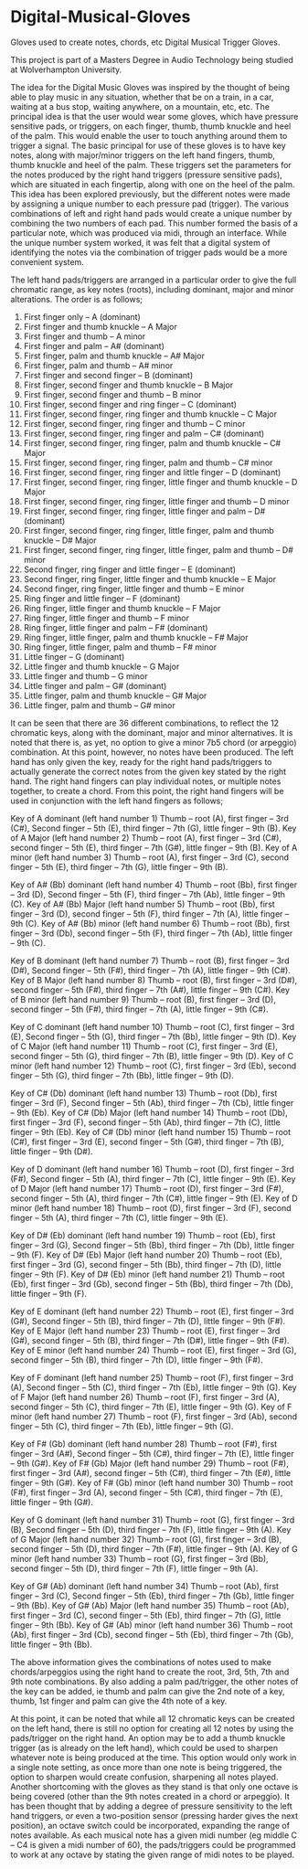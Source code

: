 # Digital-Musical-Gloves
Gloves used to create notes, chords, etc
Digital Musical Trigger Gloves.

This project is part of a Masters Degree in Audio Technology being studied at Wolverhampton University.

The idea for the Digital Music Gloves was inspired by the thought of being able to play music in any situation, whether that be on a train, in a car, waiting at a bus stop, waiting anywhere, on a mountain, etc, etc. The principal idea is that the user would wear some gloves, which have pressure sensitive pads, or triggers, on each finger, thumb, thumb knuckle and heel of the palm. This would enable the user to touch anything around them to trigger a signal. The basic principal for use of these gloves is to have key notes, along with major/minor triggers on the left hand fingers, thumb, thumb knuckle and heel of the palm. These triggers set the parameters for the notes produced by the right hand triggers (pressure sensitive pads), which are situated in each fingertip, along with one on the heel of the palm. 
This idea has been explored previously, but the different notes were made by assigning a unique number to each pressure pad (trigger). The various combinations of left and right hand pads would create a unique number by combining the two numbers of each pad. This number formed the basis of a particular note, which was produced via midi, through an interface. While the unique number system worked, it was felt that a digital system of identifying the notes via the combination of trigger pads would be a more convenient system. 


The left hand pads/triggers are arranged in a particular order to give the full chromatic range, as key notes (roots), including dominant, major and minor alterations. The order is as follows;

1.	First finger only – A (dominant)
2.	First finger and thumb knuckle – A Major
3.	First finger and thumb – A minor
4.	First finger and palm – A# (dominant)
5.	First finger, palm and thumb knuckle – A# Major
6.	First finger, palm and thumb – A# minor
7.	First finger and second finger – B (dominant)
8.	First finger, second finger and thumb knuckle – B Major
9.	First finger, second finger and thumb – B minor
10.	First finger, second finger and ring finger – C (dominant)
11.	First finger, second finger, ring finger and thumb knuckle – C Major
12.	First finger, second finger, ring finger and thumb – C minor
13.	First finger, second finger, ring finger and palm – C# (dominant)
14.	First finger, second finger, ring finger, palm and thumb knuckle – C# Major
15.	First finger, second finger, ring finger, palm and thumb – C# minor
16.	First finger, second finger, ring finger and little finger – D (dominant)
17.	First finger, second finger, ring finger, little finger and thumb knuckle – D Major
18.	First finger, second finger, ring finger, little finger and thumb – D minor
19.	First finger, second finger, ring finger, little finger and palm – D# (dominant)
20.	First finger, second finger, ring finger, little finger, palm and thumb knuckle – D# Major
21.	First finger, second finger, ring finger, little finger, palm and thumb – D# minor
22.	Second finger, ring finger and little finger – E (dominant)
23.	Second finger, ring finger, little finger and thumb knuckle – E Major
24.	Second finger, ring finger, little finger and thumb – E minor
25.	Ring finger and little finger – F (dominant)
26.	Ring finger, little finger and thumb knuckle – F Major
27.	Ring finger, little finger and thumb – F minor
28.	Ring finger, little finger and palm – F# (dominant)
29.	Ring finger, little finger, palm and thumb knuckle – F# Major
30.	Ring finger, little finger, palm and thumb – F# minor
31.	Little finger – G (dominant)
32.	Little finger and thumb knuckle – G Major
33.	Little finger and thumb – G minor
34.	Little finger and palm – G# (dominant)
35.	Little finger, palm and thumb knuckle – G# Major
36.	Little finger, palm and thumb – G# minor
 

It can be seen that there are 36 different combinations, to reflect the 12 chromatic keys, along with the dominant, major and minor alternatives. It is noted that there is, as yet, no option to give a minor 7b5 chord (or arpeggio) combination. At this point, however, no notes have been produced. The left hand has only given the key, ready for the right hand pads/triggers to actually generate the correct notes from the given key stated by the right hand. The right hand fingers can play individual notes, or multiple notes together, to create a chord. From this point, the right hand fingers will be used in conjunction with the left hand fingers as follows;

Key of A dominant (left hand number 1)
Thumb – root (A), first finger – 3rd (C#), Second finger – 5th (E), third finger – 7th (G), little finger – 9th (B).
Key of A Major (left hand number 2)
Thumb – root (A), first finger – 3rd (C#), second finger – 5th (E), third finger – 7th (G#), little finger – 9th (B).
Key of A minor (left hand number 3)
Thumb – root (A), first finger – 3rd (C), second finger – 5th (E), third finger – 7th (G), little finger – 9th (B).

Key of A# (Bb) dominant (left hand number 4)
Thumb – root (Bb), first finger – 3rd (D), Second finger – 5th (F), third finger – 7th (Ab), little finger – 9th (C).
Key of A# (Bb) Major (left hand number 5)
Thumb – root (Bb), first finger – 3rd (D), second finger – 5th (F), third finger – 7th (A), little finger – 9th (C).
Key of A# (Bb) minor (left hand number 6)
Thumb – root (Bb), first finger – 3rd (Db), second finger – 5th (F), third finger – 7th (Ab), little finger – 9th (C).


Key of B dominant (left hand number 7)
Thumb – root (B), first finger – 3rd (D#), Second finger – 5th (F#), third finger – 7th (A), little finger – 9th (C#).
Key of B Major (left hand number 8)
Thumb – root (B), first finger – 3rd (D#), second finger – 5th (F#), third finger – 7th (A#), little finger – 9th (C#).
Key of B minor (left hand number 9)
Thumb – root (B), first finger – 3rd (D), second finger – 5th (F#), third finger – 7th (A), little finger – 9th (C#).


Key of C dominant (left hand number 10)
Thumb – root (C), first finger – 3rd (E), Second finger – 5th (G), third finger – 7th (Bb), little finger – 9th (D).
Key of C Major (left hand number 11)
Thumb – root (C), first finger – 3rd (E), second finger – 5th (G), third finger – 7th (B), little finger – 9th (D).
Key of C minor (left hand number 12)
Thumb – root (C), first finger – 3rd (Eb), second finger – 5th (G), third finger – 7th (Bb), little finger – 9th (D).

Key of C# (Db) dominant (left hand number 13)
Thumb – root (Db), first finger – 3rd (F), Second finger – 5th (Ab), third finger – 7th (Cb), little finger – 9th (Eb).
Key of C# (Db) Major (left hand number 14)
Thumb – root (Db), first finger – 3rd (F), second finger – 5th (Ab), third finger – 7th (C), little finger – 9th (Eb).
Key of C# (Db) minor (left hand number 15)
Thumb – root (C#), first finger – 3rd (E), second finger – 5th (G#), third finger – 7th (B), little finger – 9th (D#).

Key of D dominant (left hand number 16)
Thumb – root (D), first finger – 3rd (F#), Second finger – 5th (A), third finger – 7th (C), little finger – 9th (E).
Key of D Major (left hand number 17)
Thumb – root (D), first finger – 3rd (F#), second finger – 5th (A), third finger – 7th (C#), little finger – 9th (E).
Key of D minor (left hand number 18)
Thumb – root (D), first finger – 3rd (F), second finger – 5th (A), third finger – 7th (C), little finger – 9th (E).

Key of D# (Eb) dominant (left hand number 19)
Thumb – root (Eb), first finger – 3rd (G), Second finger – 5th (Bb), third finger – 7th (Db), little finger – 9th (F).
Key of D# (Eb) Major (left hand number 20)
Thumb – root (Eb), first finger – 3rd (G), second finger – 5th (Bb), third finger – 7th (D), little finger – 9th (F).
Key of D# (Eb) minor (left hand number 21)
Thumb – root (Eb), first finger – 3rd (Gb), second finger – 5th (Bb), third finger – 7th (Db), little finger – 9th (F).

Key of E dominant (left hand number 22)
Thumb – root (E), first finger – 3rd (G#), Second finger – 5th (B), third finger – 7th (D), little finger – 9th (F#).
Key of E Major (left hand number 23)
Thumb – root (E), first finger – 3rd (G#), second finger – 5th (B), third finger – 7th (D#), little finger – 9th (F#).
Key of E minor (left hand number 24)
Thumb – root (E), first finger – 3rd (G), second finger – 5th (B), third finger – 7th (D), little finger – 9th (F#).

Key of F dominant (left hand number 25)
Thumb – root (F), first finger – 3rd (A), Second finger – 5th (C), third finger – 7th (Eb), little finger – 9th (G).
Key of F Major (left hand number 26)
Thumb – root (F), first finger – 3rd (A), second finger – 5th (C), third finger – 7th (E), little finger – 9th (G).
Key of F minor (left hand number 27)
Thumb – root (F), first finger – 3rd (Ab), second finger – 5th (C), third finger – 7th (Eb), little finger – 9th (G).

Key of F# (Gb) dominant (left hand number 28)
Thumb – root (F#), first finger – 3rd (A#), Second finger – 5th (C#), third finger – 7th (E), little finger – 9th (G#).
Key of F# (Gb) Major (left hand number 29)
Thumb – root (F#), first finger – 3rd (A#), second finger – 5th (C#), third finger – 7th (E#), little finger – 9th (G#).
Key of F# (Gb) minor (left hand number 30)
Thumb – root (F#), first finger – 3rd (A), second finger – 5th (C#), third finger – 7th (E), little finger – 9th (G#).

Key of G dominant (left hand number 31)
Thumb – root (G), first finger – 3rd (B), Second finger – 5th (D), third finger – 7th (F), little finger – 9th (A).
Key of G Major (left hand number 32)
Thumb – root (G), first finger – 3rd (B), second finger – 5th (D), third finger – 7th (F#), little finger – 9th (A).
Key of G minor (left hand number 33)
Thumb – root (G), first finger – 3rd (Bb), second finger – 5th (D), third finger – 7th (F), little finger – 9th (A).

Key of G# (Ab) dominant (left hand number 34)
Thumb – root (Ab), first finger – 3rd (C), Second finger – 5th (Eb), third finger – 7th (Gb), little finger – 9th (Bb).
Key of G# (Ab) Major (left hand number 35)
Thumb – root (Ab), first finger – 3rd (C), second finger – 5th (Eb), third finger – 7th (G), little finger – 9th (Bb).
Key of G# (Ab) minor (left hand number 36)
Thumb – root (Ab), first finger – 3rd (Cb), second finger – 5th (Eb), third finger – 7th (Gb), little finger – 9th (Bb).

The above information gives the combinations of notes used to make chords/arpeggios using the right hand to create the root, 3rd, 5th, 7th and 9th note combinations. By also adding a palm pad/trigger, the other notes of the key can be added, ie thumb and palm can give the 2nd note of a key, thumb, 1st finger and palm can give the 4th note of a key.

 
At this point, it can be noted that while all 12 chromatic keys can be created on the left hand, there is still no option for creating all 12 notes by using the pads/trigger on the right hand. An option may be to add a thumb knuckle trigger (as is already on the left hand), which could be used to sharpen whatever note is being produced at the time. This option would only work in a single note setting, as once more than one note is being triggered, the option to sharpen would create confusion, sharpening all notes played. 
Another shortcoming with the gloves as they stand is that only one octave is being covered (other than the 9th notes created in a chord or arpeggio). It has been thought that by adding a degree of pressure sensitivity to the left hand triggers, or even a two-position sensor (pressing harder gives the next position), an octave switch could be incorporated, expanding the range of notes available. As each musical note has a given midi number (eg middle C – C4 is given a midi number of 60), the pads/triggers could be programmed to work at any octave by stating the given range of midi notes to be played.
  
